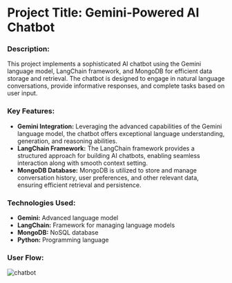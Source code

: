 # **Project Title:** Gemini-Powered AI Chatbot

### **Description:**
This project implements a sophisticated AI chatbot using the Gemini language model, LangChain framework, and MongoDB for efficient data storage and retrieval. The chatbot is designed to engage in natural language conversations, provide informative responses, and complete tasks based on user input.

### **Key Features:**
- **Gemini Integration:** Leveraging the advanced capabilities of the Gemini language model, the chatbot offers exceptional language understanding, generation, and reasoning abilities.
- **LangChain Framework:** The LangChain framework provides a structured approach for building AI chatbots, enabling seamless interaction along with smooth context setting.
- **MongoDB Database:** MongoDB is utilized to store and manage conversation history, user preferences, and other relevant data, ensuring efficient retrieval and persistence.

### **Technologies Used:**
- **Gemini:** Advanced language model
- **LangChain:** Framework for managing language models
- **MongoDB:** NoSQL database
- **Python:** Programming language

### **User Flow:**
![chatbot](https://github.com/user-attachments/assets/61e2a12a-0e82-42fd-83f1-a09ea5d27f84)
